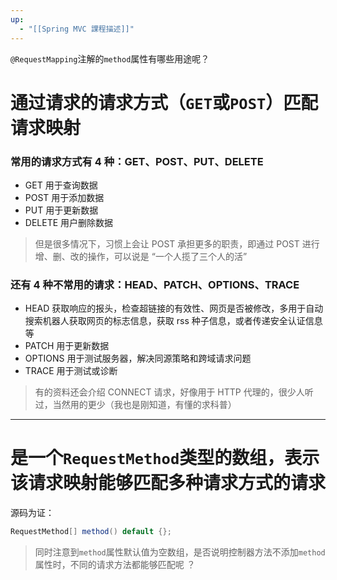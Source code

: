 ```yaml
---
up:
  - "[[Spring MVC 課程描述]]"
---
```

`@RequestMapping`注解的`method`属性有哪些用途呢？

# 通过请求的请求方式（`GET`或`POST`）匹配请求映射

###  常用的请求方式有 4 种：GET、POST、PUT、DELETE

- GET 用于查询数据
- POST 用于添加数据
- PUT 用于更新数据
- DELETE 用户删除数据

> 但是很多情况下，习惯上会让 POST 承担更多的职责，即通过 POST 进行增、删、改的操作，可以说是 “一个人揽了三个人的活”

### 还有 4 种不常用的请求：HEAD、PATCH、OPTIONS、TRACE

- HEAD 获取响应的报头，检查超链接的有效性、网页是否被修改，多用于自动搜索机器人获取网页的标志信息，获取 rss 种子信息，或者传递安全认证信息等
- PATCH 用于更新数据
- OPTIONS 用于测试服务器，解决同源策略和跨域请求问题
- TRACE 用于测试或诊断

> 有的资料还会介绍 CONNECT 请求，好像用于 HTTP 代理的，很少人听过，当然用的更少（我也是刚知道，有懂的求科普）

---

# 是一个`RequestMethod`类型的数组，表示该请求映射能够匹配多种请求方式的请求

源码为证：

```java
RequestMethod[] method() default {};
```

> 同时注意到`method`属性默认值为空数组，是否说明控制器方法不添加`method`属性时，不同的请求方法都能够匹配呢 ？